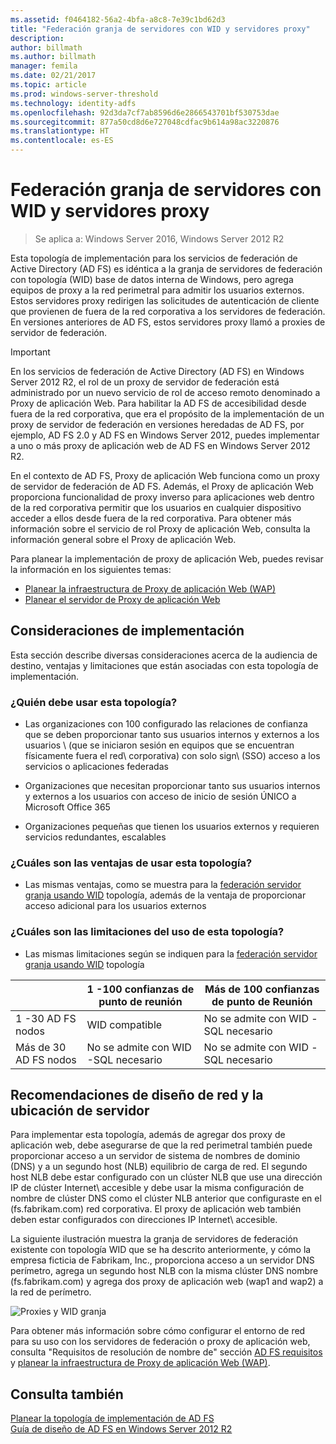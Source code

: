 ```yaml
---
ms.assetid: f0464182-56a2-4bfa-a8c8-7e39c1bd62d3
title: "Federación granja de servidores con WID y servidores proxy"
description: 
author: billmath
ms.author: billmath
manager: femila
ms.date: 02/21/2017
ms.topic: article
ms.prod: windows-server-threshold
ms.technology: identity-adfs
ms.openlocfilehash: 92d3da7cf7ab8596d6e2866543701bf530753dae
ms.sourcegitcommit: 877a50cd8d6e727048cdfac9b614a98ac3220876
ms.translationtype: HT
ms.contentlocale: es-ES
---
```

# <a name="federation-server-farm-using-wid-and-proxies"></a>Federación granja de servidores con WID y servidores proxy

>Se aplica a: Windows Server 2016, Windows Server 2012 R2

Esta topología de implementación para los servicios de federación de Active Directory \(AD FS\) es idéntica a la granja de servidores de federación con topología \(WID\) base de datos interna de Windows, pero agrega equipos de proxy a la red perimetral para admitir los usuarios externos. Estos servidores proxy redirigen las solicitudes de autenticación de cliente que provienen de fuera de la red corporativa a los servidores de federación. En versiones anteriores de AD FS, estos servidores proxy llamó a proxies de servidor de federación.  
  
> [!IMPORTANT]  
> En los servicios de federación de Active Directory \(AD FS\) en Windows Server 2012 R2, el rol de un proxy de servidor de federación está administrado por un nuevo servicio de rol de acceso remoto denominado a Proxy de aplicación Web. Para habilitar la AD FS de accesibilidad desde fuera de la red corporativa, que era el propósito de la implementación de un proxy de servidor de federación en versiones heredadas de AD FS, por ejemplo, AD FS 2.0 y AD FS en Windows Server 2012, puedes implementar a uno o más proxy de aplicación web de AD FS en Windows Server 2012 R2.  
>   
> En el contexto de AD FS, Proxy de aplicación Web funciona como un proxy de servidor de federación de AD FS. Además, el Proxy de aplicación Web proporciona funcionalidad de proxy inverso para aplicaciones web dentro de la red corporativa permitir que los usuarios en cualquier dispositivo acceder a ellos desde fuera de la red corporativa. Para obtener más información sobre el servicio de rol Proxy de aplicación Web, consulta la información general sobre el Proxy de aplicación Web.  
>   
> Para planear la implementación de proxy de aplicación Web, puedes revisar la información en los siguientes temas:  
>   
> -   [Planear la infraestructura de Proxy de aplicación Web (WAP)](https://technet.microsoft.com/library/dn383648.aspx)  
> -   [Planear el servidor de Proxy de aplicación Web](https://technet.microsoft.com/library/dn383647.aspx)  
  
## <a name="deployment-considerations"></a>Consideraciones de implementación  
Esta sección describe diversas consideraciones acerca de la audiencia de destino, ventajas y limitaciones que están asociadas con esta topología de implementación.  
  
### <a name="who-should-use-this-topology"></a>¿Quién debe usar esta topología?  
  
-   Las organizaciones con 100 configurado las relaciones de confianza que se deben proporcionar tanto sus usuarios internos y externos a los usuarios \ (que se iniciaron sesión en equipos que se encuentran físicamente fuera el red\ corporativa) con solo sign\ \(SSO\) acceso a los servicios o aplicaciones federadas  
  
-   Organizaciones que necesitan proporcionar tanto sus usuarios internos y externos a los usuarios con acceso de inicio de sesión ÚNICO a Microsoft Office 365  
  
-   Organizaciones pequeñas que tienen los usuarios externos y requieren servicios redundantes, escalables  
  
### <a name="what-are-the-benefits-of-using-this-topology"></a>¿Cuáles son las ventajas de usar esta topología?  
  
-   Las mismas ventajas, como se muestra para la [federación servidor granja usando WID](Federation-Server-Farm-Using-WID.md) topología, además de la ventaja de proporcionar acceso adicional para los usuarios externos  
  
### <a name="what-are-the-limitations-of-using-this-topology"></a>¿Cuáles son las limitaciones del uso de esta topología?  
  
-   Las mismas limitaciones según se indiquen para la [federación servidor granja usando WID](Federation-Server-Farm-Using-WID.md) topología  

||1 \-100 confianzas de punto de reunión|Más de 100 confianzas de punto de Reunión 
| ----- |-----| ------ |
|1 \-30 AD FS nodos|WID compatible|No se admite con WID \-SQL necesario 
|Más de 30 AD FS nodos|No se admite con WID \-SQL necesario|No se admite con WID \-SQL necesario  
  
## <a name="server-placement-and-network-layout-recommendations"></a>Recomendaciones de diseño de red y la ubicación de servidor  
Para implementar esta topología, además de agregar dos proxy de aplicación web, debe asegurarse de que la red perimetral también puede proporcionar acceso a un servidor de sistema de nombres de dominio \(DNS\) y a un segundo host \(NLB\) equilibrio de carga de red. El segundo host NLB debe estar configurado con un clúster NLB que use una dirección IP de clúster Internet\ accesible y debe usar la misma configuración de nombre de clúster DNS como el clúster NLB anterior que configuraste en el \(fs.fabrikam.com\) red corporativa. El proxy de aplicación web también deben estar configurados con direcciones IP Internet\ accesible.  
  
La siguiente ilustración muestra la granja de servidores de federación existente con topología WID que se ha descrito anteriormente, y cómo la empresa ficticia de Fabrikam, Inc., proporciona acceso a un servidor DNS perímetro, agrega un segundo host NLB con la misma clúster DNS nombre \(fs.fabrikam.com\) y agrega dos proxy de aplicación web \(wap1 and wap2\) a la red de perímetro.  
  
![Proxies y WID granja](media/WIDFarmADFSBlue.gif)  
  
Para obtener más información sobre cómo configurar el entorno de red para su uso con los servidores de federación o proxy de aplicación web, consulta "Requisitos de resolución de nombre de" sección [AD FS requisitos](AD-FS-Requirements.md) y [planear la infraestructura de Proxy de aplicación Web (WAP)](https://technet.microsoft.com/library/dn383648.aspx).  
  
## <a name="see-also"></a>Consulta también  
[Planear la topología de implementación de AD FS](Plan-Your-AD-FS-Deployment-Topology.md)  
[Guía de diseño de AD FS en Windows Server 2012 R2](AD-FS-Design-Guide-in-Windows-Server-2012-R2.md)  
  

